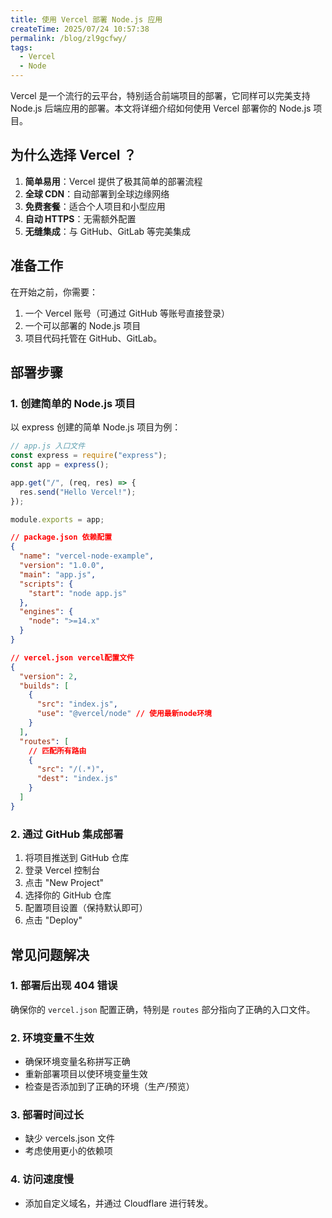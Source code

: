 ```yaml
---
title: 使用 Vercel 部署 Node.js 应用
createTime: 2025/07/24 10:57:38
permalink: /blog/zl9gcfwy/
tags:
  - Vercel
  - Node
---
```


Vercel 是一个流行的云平台，特别适合前端项目的部署，它同样可以完美支持 Node.js 后端应用的部署。本文将详细介绍如何使用 Vercel 部署你的 Node.js 项目。

<!-- more -->

## 为什么选择 Vercel ？

1. **简单易用**：Vercel 提供了极其简单的部署流程
2. **全球 CDN**：自动部署到全球边缘网络
3. **免费套餐**：适合个人项目和小型应用
4. **自动 HTTPS**：无需额外配置
5. **无缝集成**：与 GitHub、GitLab 等完美集成

## 准备工作

在开始之前，你需要：

1. 一个 Vercel 账号（可通过 GitHub 等账号直接登录）
2. 一个可以部署的 Node.js 项目
3. 项目代码托管在 GitHub、GitLab。

## 部署步骤

### 1. 创建简单的 Node.js 项目

以 express 创建的简单 Node.js 项目为例：

```javascript
// app.js 入口文件
const express = require("express");
const app = express();

app.get("/", (req, res) => {
  res.send("Hello Vercel!");
});

module.exports = app;
```

```json
// package.json 依赖配置
{
  "name": "vercel-node-example",
  "version": "1.0.0",
  "main": "app.js",
  "scripts": {
    "start": "node app.js"
  },
  "engines": {
    "node": ">=14.x"
  }
}
```

```json
// vercel.json vercel配置文件
{
  "version": 2,
  "builds": [
    {
      "src": "index.js",
      "use": "@vercel/node" // 使用最新node环境
    }
  ],
  "routes": [
    // 匹配所有路由
    {
      "src": "/(.*)",
      "dest": "index.js"
    }
  ]
}
```

### 2. 通过 GitHub 集成部署

1. 将项目推送到 GitHub 仓库
2. 登录 Vercel 控制台
3. 点击 "New Project"
4. 选择你的 GitHub 仓库
5. 配置项目设置（保持默认即可）
6. 点击 "Deploy"

## 常见问题解决

### 1. 部署后出现 404 错误

确保你的 `vercel.json` 配置正确，特别是 `routes` 部分指向了正确的入口文件。

### 2. 环境变量不生效

- 确保环境变量名称拼写正确
- 重新部署项目以使环境变量生效
- 检查是否添加到了正确的环境（生产/预览）

### 3. 部署时间过长

- 缺少 vercels.json 文件
- 考虑使用更小的依赖项

### 4. 访问速度慢

- 添加自定义域名，并通过 Cloudflare 进行转发。
